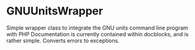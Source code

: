 GNUUnitsWrapper
================

Simple wrapper class to integrate the GNU units command line program with PHP
Documentation is currently contained within docblocks, and is rather simple.
Converts errors to exceptions.

